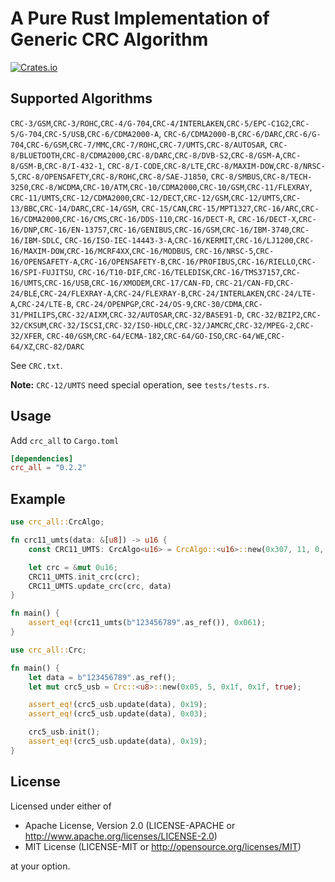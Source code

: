 # A Pure Rust Implementation of Generic CRC Algorithm

[![Crates.io](https://img.shields.io/crates/v/crc_all?color=green)](https://crates.io/crates/crc_all)

## Supported Algorithms

`CRC-3/GSM`,`CRC-3/ROHC`,`CRC-4/G-704`,`CRC-4/INTERLAKEN`,`CRC-5/EPC-C1G2`,`CRC-5/G-704`,`CRC-5/USB`,`CRC-6/CDMA2000-A`,
`CRC-6/CDMA2000-B`,`CRC-6/DARC`,`CRC-6/G-704`,`CRC-6/GSM`,`CRC-7/MMC`,`CRC-7/ROHC`,`CRC-7/UMTS`,`CRC-8/AUTOSAR`,
`CRC-8/BLUETOOTH`,`CRC-8/CDMA2000`,`CRC-8/DARC`,`CRC-8/DVB-S2`,`CRC-8/GSM-A`,`CRC-8/GSM-B`,`CRC-8/I-432-1`,
`CRC-8/I-CODE`,`CRC-8/LTE`,`CRC-8/MAXIM-DOW`,`CRC-8/NRSC-5`,`CRC-8/OPENSAFETY`,`CRC-8/ROHC`,`CRC-8/SAE-J1850`,
`CRC-8/SMBUS`,`CRC-8/TECH-3250`,`CRC-8/WCDMA`,`CRC-10/ATM`,`CRC-10/CDMA2000`,`CRC-10/GSM`,`CRC-11/FLEXRAY`,
`CRC-11/UMTS`,`CRC-12/CDMA2000`,`CRC-12/DECT`,`CRC-12/GSM`,`CRC-12/UMTS`,`CRC-13/BBC`,`CRC-14/DARC`,`CRC-14/GSM`,
`CRC-15/CAN`,`CRC-15/MPT1327`,`CRC-16/ARC`,`CRC-16/CDMA2000`,`CRC-16/CMS`,`CRC-16/DDS-110`,`CRC-16/DECT-R`,
`CRC-16/DECT-X`,`CRC-16/DNP`,`CRC-16/EN-13757`,`CRC-16/GENIBUS`,`CRC-16/GSM`,`CRC-16/IBM-3740`,`CRC-16/IBM-SDLC`,
`CRC-16/ISO-IEC-14443-3-A`,`CRC-16/KERMIT`,`CRC-16/LJ1200`,`CRC-16/MAXIM-DOW`,`CRC-16/MCRF4XX`,`CRC-16/MODBUS`,
`CRC-16/NRSC-5`,`CRC-16/OPENSAFETY-A`,`CRC-16/OPENSAFETY-B`,`CRC-16/PROFIBUS`,`CRC-16/RIELLO`,`CRC-16/SPI-FUJITSU`,
`CRC-16/T10-DIF`,`CRC-16/TELEDISK`,`CRC-16/TMS37157`,`CRC-16/UMTS`,`CRC-16/USB`,`CRC-16/XMODEM`,`CRC-17/CAN-FD`,
`CRC-21/CAN-FD`,`CRC-24/BLE`,`CRC-24/FLEXRAY-A`,`CRC-24/FLEXRAY-B`,`CRC-24/INTERLAKEN`,`CRC-24/LTE-A`,`CRC-24/LTE-B`,
`CRC-24/OPENPGP`,`CRC-24/OS-9`,`CRC-30/CDMA`,`CRC-31/PHILIPS`,`CRC-32/AIXM`,`CRC-32/AUTOSAR`,`CRC-32/BASE91-D`,
`CRC-32/BZIP2`,`CRC-32/CKSUM`,`CRC-32/ISCSI`,`CRC-32/ISO-HDLC`,`CRC-32/JAMCRC`,`CRC-32/MPEG-2`,`CRC-32/XFER`,
`CRC-40/GSM`,`CRC-64/ECMA-182`,`CRC-64/GO-ISO`,`CRC-64/WE`,`CRC-64/XZ`,`CRC-82/DARC`

See `CRC.txt`.

**Note:** `CRC-12/UMTS` need special operation, see `tests/tests.rs`.

## Usage

Add `crc_all` to `Cargo.toml`

```toml
[dependencies]
crc_all = "0.2.2"
```

## Example

```rust
use crc_all::CrcAlgo;

fn crc11_umts(data: &[u8]) -> u16 {
    const CRC11_UMTS: CrcAlgo<u16> = CrcAlgo::<u16>::new(0x307, 11, 0, 0, false);

    let crc = &mut 0u16;
    CRC11_UMTS.init_crc(crc);
    CRC11_UMTS.update_crc(crc, data)
}

fn main() {
    assert_eq!(crc11_umts(b"123456789".as_ref()), 0x061);
}
```

```rust
use crc_all::Crc;

fn main() {
    let data = b"123456789".as_ref();
    let mut crc5_usb = Crc::<u8>::new(0x05, 5, 0x1f, 0x1f, true);

    assert_eq!(crc5_usb.update(data), 0x19);
    assert_eq!(crc5_usb.update(data), 0x03);

    crc5_usb.init();
    assert_eq!(crc5_usb.update(data), 0x19);
}
```

## License

Licensed under either of

* Apache License, Version 2.0 (LICENSE-APACHE or http://www.apache.org/licenses/LICENSE-2.0)
* MIT License (LICENSE-MIT or http://opensource.org/licenses/MIT)

at your option.
